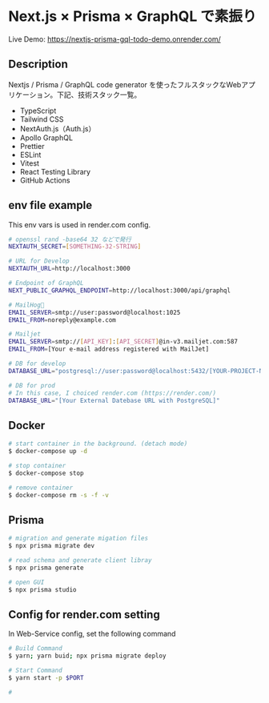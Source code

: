 # Next.js × Prisma × GraphQL で素振り
Live Demo: https://nextjs-prisma-gql-todo-demo.onrender.com/

## Description
Nextjs / Prisma / GraphQL code generator を使ったフルスタックなWebアプリケーション。下記、技術スタック一覧。

- TypeScript
- Tailwind CSS
- NextAuth.js（Auth.js）
- Apollo GraphQL
- Prettier
- ESLint
- Vitest
- React Testing Library
- GitHub Actions

## env file example
This env vars is used in render.com config.
```bash
# openssl rand -base64 32 などで発行
NEXTAUTH_SECRET=[SOMETHING-32-STRING]

# URL for Develop
NEXTAUTH_URL=http://localhost:3000

# Endpoint of GraphQL
NEXT_PUBLIC_GRAPHQL_ENDPOINT=http://localhost:3000/api/graphql

# MailHog🐖
EMAIL_SERVER=smtp://user:password@localhost:1025
EMAIL_FROM=noreply@example.com

# Mailjet
EMAIL_SERVER=smtp://[API_KEY]:[API_SECRET]@in-v3.mailjet.com:587
EMAIL_FROM=[Your e-mail address registered with MailJet]

# DB for develop
DATABASE_URL="postgresql://user:password@localhost:5432/[YOUR-PROJECT-NAME]?schema=public"

# DB for prod
# In this case, I choiced render.com (https://render.com/)
DATABASE_URL="[Your External Datebase URL with PostgreSQL]"
```

## Docker
```bash
# start container in the background. (detach mode)
$ docker-compose up -d 

# stop container
$ docker-compose stop

# remove container
$ docker-compose rm -s -f -v
```

## Prisma

```bash
# migration and generate migation files
$ npx prisma migrate dev

# read schema and generate client libray
$ npx prisma generate

# open GUI
$ npx prisma studio
```

## Config for render.com setting
In Web-Service config, set the following command
```bash
# Build Command
$ yarn; yarn buid; npx prisma migrate deploy

# Start Command
$ yarn start -p $PORT

# 
```